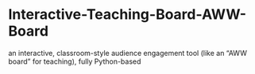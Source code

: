 # Interactive-Teaching-Board-AWW-Board
an interactive, classroom-style audience engagement tool (like an “AWW board” for teaching), fully Python-based

